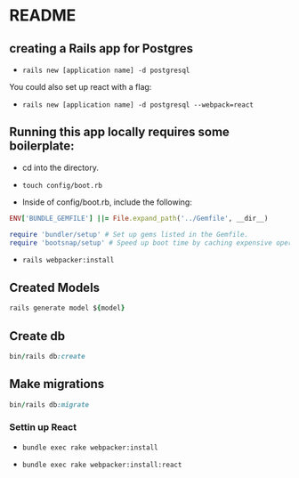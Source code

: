 # README

## creating a Rails app for Postgres

- `rails new [application name] -d postgresql`

You could also set up react with a flag:
- `rails new [application name] -d postgresql --webpack=react`

## Running this app locally requires some boilerplate:

- cd into the directory.

- `touch config/boot.rb`

- Inside of config/boot.rb, include the following:

```ruby
ENV['BUNDLE_GEMFILE'] ||= File.expand_path('../Gemfile', __dir__)

require 'bundler/setup' # Set up gems listed in the Gemfile.
require 'bootsnap/setup' # Speed up boot time by caching expensive operations.
```

- `rails webpacker:install`

## Created Models

```ruby
rails generate model ${model}
```

## Create db

```ruby
bin/rails db:create
```

## Make migrations

```ruby
bin/rails db:migrate
```

### Settin up React
- `bundle exec rake webpacker:install`

- `bundle exec rake webpacker:install:react`
